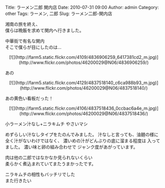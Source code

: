Title: ラーメン二郎 関内店
Date: 2010-07-31 09:00
Author: admin
Category: other
Tags: ラーメン, 二郎
Slug: ラーメン二郎-関内店

湘南の旅を終え、  
僕らは晩飯を求めて関内へ行きました。

中華街で有名な関内  
そこで僕らが目にしたのは…

<p>
<center>
[![](http://farm5.static.flickr.com/4109/4836906259_6417381cd2_m.jpg)](http://www.flickr.com/photos/46200029@N06/4836906259/)

</center>
  
あの

</p>
<p>
<center>
[![](http://farm5.static.flickr.com/4129/4837518140_c6ca988b93_m.jpg)](http://www.flickr.com/photos/46200029@N06/4837518140/)

</center>
  
あの黄色い看板だった！

</p>
<p>
<center>
[![](http://farm5.static.flickr.com/4106/4837518436_0ccbac6a4e_m.jpg)](http://www.flickr.com/photos/46200029@N06/4837518436/)

</center>
  
小ラーメン汁なし+ニラキムチ やさいマシ

</p>
めずらしい汁なしタイプをたのんでみました。  
汁なしと言っても、油麺の様に全く汁がないわけではなく、  
濃いめの汁がどんぶりの底に溜まる程度は  
入ってました。  
濃い味と卵の組み合わせで  
ジャンク度があがっています。

肉は他の二郎ではなかなか見られないくらい  
柔らかく煮込まれていてまたうまかったです。

ニラキムチの相性もバッチリでした  
また行きたい  

